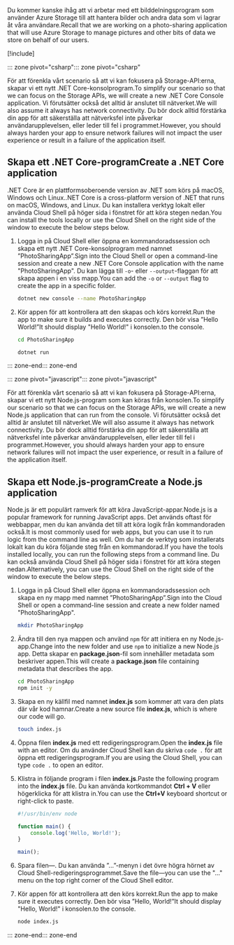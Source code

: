 <span data-ttu-id="afaa6-101">Du kommer kanske ihåg att vi arbetar med ett bilddelningsprogram som använder Azure Storage till att hantera bilder och andra data som vi lagrar åt våra användare.</span><span class="sxs-lookup"><span data-stu-id="afaa6-101">Recall that we are working on a photo-sharing application that will use Azure Storage to manage pictures and other bits of data we store on behalf of our users.</span></span>

[!include[](../../../includes/azure-sandbox-activate.md)]

<span data-ttu-id="afaa6-102">::: zone pivot="csharp"</span><span class="sxs-lookup"><span data-stu-id="afaa6-102">::: zone pivot="csharp"</span></span>

<span data-ttu-id="afaa6-103">För att förenkla vårt scenario så att vi kan fokusera på Storage-API:erna, skapar vi ett nytt .NET Core-konsolprogram.</span><span class="sxs-lookup"><span data-stu-id="afaa6-103">To simplify our scenario so that we can focus on the Storage APIs, we will create a new .NET Core Console application.</span></span> <span data-ttu-id="afaa6-104">Vi förutsätter också det alltid är anslutet till nätverket.</span><span class="sxs-lookup"><span data-stu-id="afaa6-104">We will also assume it always has network connectivity.</span></span> <span data-ttu-id="afaa6-105">Du bör dock alltid förstärka din app för att säkerställa att nätverksfel inte påverkar användarupplevelsen, eller leder till fel i programmet.</span><span class="sxs-lookup"><span data-stu-id="afaa6-105">However, you should always harden your app to ensure network failures will not impact the user experience or result in a failure of the application itself.</span></span>

## <a name="create-a-net-core-application"></a><span data-ttu-id="afaa6-106">Skapa ett .NET Core-program</span><span class="sxs-lookup"><span data-stu-id="afaa6-106">Create a .NET Core application</span></span>

<span data-ttu-id="afaa6-107">.NET Core är en plattformsoberoende version av .NET som körs på macOS, Windows och Linux.</span><span class="sxs-lookup"><span data-stu-id="afaa6-107">.NET Core is a cross-platform version of .NET that runs on macOS, Windows, and Linux.</span></span> <span data-ttu-id="afaa6-108">Du kan installera verktyg lokalt eller använda Cloud Shell på höger sida i fönstret för att köra stegen nedan.</span><span class="sxs-lookup"><span data-stu-id="afaa6-108">You can install the tools locally or use the Cloud Shell on the right side of the window to execute the below steps below.</span></span>

1. <span data-ttu-id="afaa6-109">Logga in på Cloud Shell eller öppna en kommandoradssession och skapa ett nytt .NET Core-konsolprogram med namnet ”PhotoSharingApp”.</span><span class="sxs-lookup"><span data-stu-id="afaa6-109">Sign into the Cloud Shell or open a command-line session and create a new .NET Core Console application with the name "PhotoSharingApp".</span></span> <span data-ttu-id="afaa6-110">Du kan lägga till `-o`- eller `--output`-flaggan för att skapa appen i en viss mapp.</span><span class="sxs-lookup"><span data-stu-id="afaa6-110">You can add the `-o` or `--output` flag to create the app in a specific folder.</span></span>

    ```bash
    dotnet new console --name PhotoSharingApp
    ```

1. <span data-ttu-id="afaa6-111">Kör appen för att kontrollera att den skapas och körs korrekt.</span><span class="sxs-lookup"><span data-stu-id="afaa6-111">Run the app to make sure it builds and executes correctly.</span></span> <span data-ttu-id="afaa6-112">Den bör visa ”Hello World!”</span><span class="sxs-lookup"><span data-stu-id="afaa6-112">It should display "Hello World!"</span></span> <span data-ttu-id="afaa6-113">i konsolen.</span><span class="sxs-lookup"><span data-stu-id="afaa6-113">to the console.</span></span>

    ```bash
    cd PhotoSharingApp
    
    dotnet run
    ```
<span data-ttu-id="afaa6-114">::: zone-end</span><span class="sxs-lookup"><span data-stu-id="afaa6-114">::: zone-end</span></span>

<span data-ttu-id="afaa6-115">::: zone pivot="javascript"</span><span class="sxs-lookup"><span data-stu-id="afaa6-115">::: zone pivot="javascript"</span></span>

<span data-ttu-id="afaa6-116">För att förenkla vårt scenario så att vi kan fokusera på Storage-API:erna, skapar vi ett nytt Node.js-program som kan köras från konsolen.</span><span class="sxs-lookup"><span data-stu-id="afaa6-116">To simplify our scenario so that we can focus on the Storage APIs, we will create a new Node.js application that can run from the console.</span></span> <span data-ttu-id="afaa6-117">Vi förutsätter också det alltid är anslutet till nätverket.</span><span class="sxs-lookup"><span data-stu-id="afaa6-117">We will also assume it always has network connectivity.</span></span> <span data-ttu-id="afaa6-118">Du bör dock alltid förstärka din app för att säkerställa att nätverksfel inte påverkar användarupplevelsen, eller leder till fel i programmet.</span><span class="sxs-lookup"><span data-stu-id="afaa6-118">However, you should always harden your app to ensure network failures will not impact the user experience, or result in a failure of the application itself.</span></span>

## <a name="create-a-nodejs-application"></a><span data-ttu-id="afaa6-119">Skapa ett Node.js-program</span><span class="sxs-lookup"><span data-stu-id="afaa6-119">Create a Node.js application</span></span>

<span data-ttu-id="afaa6-120">Node.js är ett populärt ramverk för att köra JavaScript-appar.</span><span class="sxs-lookup"><span data-stu-id="afaa6-120">Node.js is a popular framework for running JavaScript apps.</span></span> <span data-ttu-id="afaa6-121">Det används oftast för webbappar, men du kan använda det till att köra logik från kommandoraden också.</span><span class="sxs-lookup"><span data-stu-id="afaa6-121">It is most commonly used for web apps, but you can use it to run logic from the command line as well.</span></span> <span data-ttu-id="afaa6-122">Om du har de verktyg som installerats lokalt kan du köra följande steg från en kommandorad.</span><span class="sxs-lookup"><span data-stu-id="afaa6-122">If you have the tools installed locally, you can run the following steps from a command line.</span></span> <span data-ttu-id="afaa6-123">Du kan också använda Cloud Shell på höger sida i fönstret för att köra stegen nedan.</span><span class="sxs-lookup"><span data-stu-id="afaa6-123">Alternatively, you can use the Cloud Shell on the right side of the window to execute the below steps.</span></span>

1. <span data-ttu-id="afaa6-124">Logga in på Cloud Shell eller öppna en kommandoradssession och skapa en ny mapp med namnet ”PhotoSharingApp”.</span><span class="sxs-lookup"><span data-stu-id="afaa6-124">Sign into the Cloud Shell or open a command-line session and create a new folder named "PhotoSharingApp".</span></span>

    ```bash
    mkdir PhotoSharingApp
    ```

1. <span data-ttu-id="afaa6-125">Ändra till den nya mappen och använd `npm` för att initiera en ny Node.js-app.</span><span class="sxs-lookup"><span data-stu-id="afaa6-125">Change into the new folder and use `npm` to initialize a new Node.js app.</span></span> <span data-ttu-id="afaa6-126">Detta skapar en **package.json**-fil som innehåller metadata som beskriver appen.</span><span class="sxs-lookup"><span data-stu-id="afaa6-126">This will create a **package.json** file containing metadata that describes the app.</span></span>

    ```bash
    cd PhotoSharingApp
    npm init -y
    ```

1. <span data-ttu-id="afaa6-127">Skapa en ny källfil med namnet **index.js** som kommer att vara den plats där vår kod hamnar.</span><span class="sxs-lookup"><span data-stu-id="afaa6-127">Create a new source file **index.js**, which is where our code will go.</span></span>

    ```bash
    touch index.js
    ```

1. <span data-ttu-id="afaa6-128">Öppna filen **index.js** med ett redigeringsprogram.</span><span class="sxs-lookup"><span data-stu-id="afaa6-128">Open the **index.js** file with an editor.</span></span> <span data-ttu-id="afaa6-129">Om du använder Cloud Shell kan du skriva `code .` för att öppna ett redigeringsprogram.</span><span class="sxs-lookup"><span data-stu-id="afaa6-129">If you are using the Cloud Shell, you can type `code .` to open an editor.</span></span>

1. <span data-ttu-id="afaa6-130">Klistra in följande program i filen **index.js**.</span><span class="sxs-lookup"><span data-stu-id="afaa6-130">Paste the following program into the **index.js** file.</span></span> <span data-ttu-id="afaa6-131">Du kan använda kortkommandot **Ctrl + V** eller högerklicka för att klistra in.</span><span class="sxs-lookup"><span data-stu-id="afaa6-131">You can use the **Ctrl+V** keyboard shortcut or right-click to paste.</span></span>

    ```javascript
    #!/usr/bin/env node
    
    function main() {
        console.log('Hello, World!');
    }
    
    main();
    ```
1. <span data-ttu-id="afaa6-132">Spara filen&mdash;. Du kan använda ”...”-menyn i det övre högra hörnet av Cloud Shell-redigeringsprogrammet.</span><span class="sxs-lookup"><span data-stu-id="afaa6-132">Save the file&mdash;you can use the "..." menu on the top right corner of the Cloud Shell editor.</span></span>

1. <span data-ttu-id="afaa6-133">Kör appen för att kontrollera att den körs korrekt.</span><span class="sxs-lookup"><span data-stu-id="afaa6-133">Run the app to make sure it executes correctly.</span></span> <span data-ttu-id="afaa6-134">Den bör visa ”Hello, World!”</span><span class="sxs-lookup"><span data-stu-id="afaa6-134">It should display "Hello, World!"</span></span> <span data-ttu-id="afaa6-135">i konsolen.</span><span class="sxs-lookup"><span data-stu-id="afaa6-135">to the console.</span></span>

    ```bash
    node index.js
    ```

<span data-ttu-id="afaa6-136">::: zone-end</span><span class="sxs-lookup"><span data-stu-id="afaa6-136">::: zone-end</span></span>